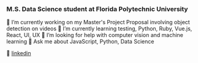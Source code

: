 ### M.S. Data Science student at Florida Polytechnic University

🔭 I’m currently working on my Master's Project Proposal involving object detection on videos
🌱 I’m currently learning testing, Python, Ruby, Vue.js, React, UI, UX
🤔 I’m looking for help with computer vision and machine learning
💬 Ask me about JavaScript, Python, Data Science


👔 [linkedin][linkedin]

[linkedin]: https://linkedin.com/in/diegodepaula
